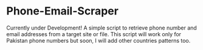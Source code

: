 # Phone-Email-Scraper
Currently under Development!
A simple script to retrieve phone number and email addresses from a target site or file. This script will work only for Pakistan phone numbers but soon, I will add other countries patterns too. 



